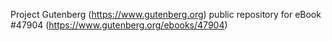 Project Gutenberg (https://www.gutenberg.org) public repository for eBook #47904 (https://www.gutenberg.org/ebooks/47904)
